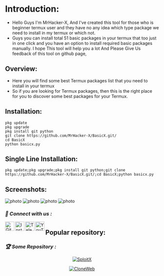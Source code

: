 # Introduction:
+ Hello Guys I'm MrHacker-X, And I've created this tool for those who is beginner termux user and they have no any idea which type package we need to install in my termux or which not.
+ Guys you can install total 51 basic packages in your termux that too just in one click and you have an option to install required basic packages manually. I hope This tool will help you a lot And Please Give Us feedback of this tool on github page,

## Overview:
+ Here you will find some best Termux packages list that you need to install in your termux
+ So if you are looking for Termux packages, then this is the right place for you to discover some best packages for your Termux.


## Installation:
```
pkg update
pkg upgrade
pkg install git python
git clone https://github.com/MrHacker-X/BasicX.git/
cd BasicX
python basicx.py
```

## Single Line Installation:
```
pkg update;pkg upgrade;pkg install git python;git clone https://github.com/MrHacker-X/BasicX.git/;cd BasicX;python basicx.py
```

## Screenshots:
![photo](https://raw.githubusercontent.com/MrHacker-X/BasicX/main/.img/menu.jpg)
![photo](https://raw.githubusercontent.com/MrHacker-X/BasicX/main/.img/about.jpg)
![photo](https://raw.githubusercontent.com/MrHacker-X/BasicX/main/.img/about_link.jpg)
![photo](https://raw.githubusercontent.com/MrHacker-X/BasicX/main/.img/manual_pkg.jpg)

<h3><b><i>📡 Connect with us :</i></b></h3>
<a href="https://github.com/MrHacker-X/"><img align="left" title="Github" alt="Github" width="30px" src="https://raw.githubusercontent.com/MrHacker-X/MrHacker-X/main/assets/github.png" /></a>
<a href="https://instagram.com/mrhacker.x/"><img align="left" title="Instagram" alt="Instagram" width="30px" src="https://raw.githubusercontent.com/MrHacker-X/MrHacker-X/main/assets/instagram.png" /></a>
<a href="https://t.me/mrhackersx/"><img align="left" title="Telegram" alt="Telegram" width="30px" src="https://raw.githubusercontent.com/MrHacker-X/MrHacker-X/main/assets/telegram.png" /></a>
<a href="https://youtube.com/c/Sololex/"><img align="left" title="YouTube" alt="YouTube" width="30px" src="https://raw.githubusercontent.com/MrHacker-X/MrHacker-X/main/assets/youtube.png" /></a>

#
## Popular repository:
<h3><b><i>🏆 Some Repository :</i></b></h3>

<p align="center"><a href="https://github.com/MrHacker-X/SploitX.git/"><img title="SploitX" src="https://github-readme-stats.vercel.app/api/pin/?username=MrHacker-X&repo=SploitX&theme=radical"></a>
<p align="center"><a href="https://github.com/MrHacker-X/CloneWeb.git/"><img title="CloneWeb" src="https://github-readme-stats.vercel.app/api/pin/?username=MrHacker-X&repo=CloneWeb&theme=radical"></a>

